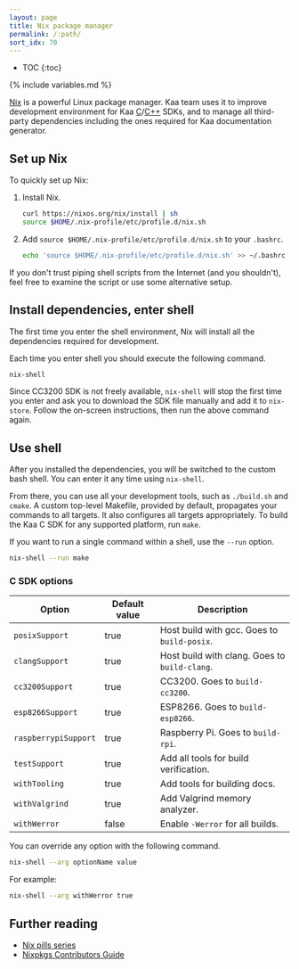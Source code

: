 ```yaml
---
layout: page
title: Nix package manager
permalink: /:path/
sort_idx: 70
---
```


* TOC
{:toc}

{% include variables.md %}

[Nix](http://nixos.org/nix/) is a powerful Linux package manager.
Kaa team uses it to improve development environment for Kaa [C]({{root_url}}Programming-guide/Using-Kaa-endpoint-SDKs/C/)/[C++]({{root_url}}Programming-guide/Using-Kaa-endpoint-SDKs/C++/) SDKs, and to manage all third-party dependencies including the ones required for Kaa documentation generator. <!--TODO: link to Jekver repository when ready-->

## Set up Nix

To quickly set up Nix:

1. Install Nix.

   ```sh
   curl https://nixos.org/nix/install | sh
   source $HOME/.nix-profile/etc/profile.d/nix.sh
   ```
2. Add `source $HOME/.nix-profile/etc/profile.d/nix.sh` to your `.bashrc`.

   ```sh
   echo 'source $HOME/.nix-profile/etc/profile.d/nix.sh' >> ~/.bashrc
   ```

If you don't trust piping shell scripts from the Internet (and you shouldn't), feel free to examine the script or use some alternative setup.

## Install dependencies, enter shell

The first time you enter the shell environment, Nix will install all the dependencies required for development.

Each time you enter shell you should execute the following command.

```sh
nix-shell
```

Since CC3200 SDK is not freely available, `nix-shell` will stop the first time you enter and ask you to download the SDK file manually and add it to `nix-store`.
Follow the on-screen instructions, then run the above command again.

## Use shell
After you installed the dependencies, you will be switched to the custom bash shell.
You can enter it any time using `nix-shell`.

From there, you can use all your development tools, such as `./build.sh` and `cmake`.
A custom top-level Makefile, provided by default, propagates your commands to all targets.
It also configures all targets appropriately.
To build the Kaa C SDK for any supported platform, run `make`.

If you want to run a single command within a shell, use the `--run` option.

```sh
nix-shell --run make
```

### C SDK options

| Option             | Default value | Description                                       |
|--------------------|---------------|-----------------------------------------------|
| `posixSupport`       | true          | Host build with gcc. Goes to `build-posix`.   |
| `clangSupport`       | true          | Host build with clang. Goes to `build-clang`. |
| `cc3200Support`      | true          | CC3200. Goes to `build-cc3200`.               |
| `esp8266Support`     | true          | ESP8266. Goes to `build-esp8266`.             |
| `raspberrypiSupport` | true          | Raspberry Pi. Goes to `build-rpi`.            |
| `testSupport`        | true          | Add all tools for build verification.         |
| `withTooling`        | true          | Add tools for building docs.                  |
| `withValgrind`       | true          | Add Valgrind memory analyzer.                 |
| `withWerror`         | false         | Enable `-Werror` for all builds.              |

You can override any option with the following command.

```sh
nix-shell --arg optionName value
```

For example:

```sh
nix-shell --arg withWerror true
```

## Further reading
- [Nix pills series](http://lethalman.blogspot.com/2014/07/nix-pill-1-why-you-should-give-it-try.html)
- [Nixpkgs Contributors Guide](https://nixos.org/nixpkgs/manual/)